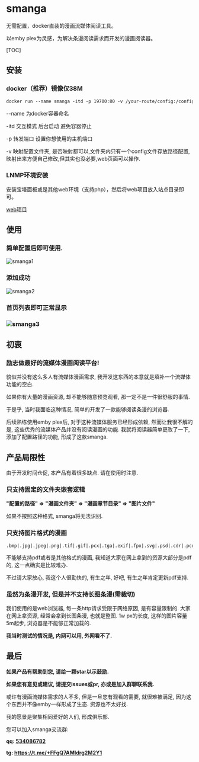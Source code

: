 # smanga

无需配置，docker直装的漫画流媒体阅读工具。

以emby plex为灵感，为解决条漫阅读需求而开发的漫画阅读器。



[TOC]



## 安装

### docker（推荐）镜像仅38M

```dockerfile
docker run --name smanga -itd -p 19700:80 -v /your-route/config:/config smanga:laster
```

--name 为docker容器命名

-itd 交互模式 后台启动 避免容器停止

-p 转发端口 设置你想使用的主机端口

-v 映射配置文件夹, 是否映射都可以,文件夹内只有一个config文件存放路径配置,映射出来方便自己修改,但其实也没必要,web页面可以操作.

### LNMP环境安装

安装宝塔面板或是其他web环境（支持php），然后将web项目放入站点目录即可。

[web项目](http://m.tt2.ink:8000/dist/dist.zip)

## 使用

### 简单配置后即可使用.

![smanga1](D:\6github-me\smanga\img\smanga1.png)

### 添加成功

![smanga2](D:\6github-me\smanga\img\smanga2.png)

### 首页列表即可正常显示

### ![smanga3](D:\6github-me\smanga\img\smanga3.png)

## 初衷

### **励志做最好的流媒体漫画阅读平台!**

貌似并没有这么多人有流媒体漫画需求, 我开发这东西的本意就是填补一个流媒体功能的空白.

如果你有大量的漫画资源, 却不能够随意预览观看, 那一定不是一件很舒服的事情. 

于是乎, 当时我面临这种情况, 简单的开发了一款能够阅读条漫的浏览器.

后续熟练使用emby plex后, 对于这种流媒体服务已经形成依赖, 然而让我很不解的是, 这些优秀的流媒体产品并没有阅读漫画的功能. 我就将阅读器简单更改了一下, 添加了配置路径的功能, 形成了这款smanga.

## 产品局限性

由于开发时间仓促, 本产品有着很多缺点. 请在使用时注意.



### 只支持固定的文件夹嵌套逻辑

**"配置的路径" => "漫画文件夹" => "漫画章节目录" => "图片文件"**

如果不按照这种格式, smanga将无法识别.

[^识别不同的嵌套逻辑.]: 我考虑完善不同逻辑文件夹嵌套的需求, 但是想来想去很难做到尽善尽美. 大家都知道emby plex是通过nfo文件识别影视文件, 并且还有the movie databse这种包罗万象的刮削网站可以使用. 但是漫画并没有一个目录大全, 很难去识别.



### 只支持图片格式的漫画

```
.bmp|.jpg|.jpeg|.png|.tif|.gif|.pcx|.tga|.exif|.fpx|.svg|.psd|.cdr|.pcd|.dxf|.ufo|.eps|.ai|.raw|.WMF|.webp|.avif|.apng
```

不能够支持pdf或者是其他格式的漫画, 我知道大家在网上拿到的资源大部分是pdf的, 这一点确实是比较难办. 

不过请大家放心, 我这个人很勤快的, 有生之年, 好吧, 有生之年肯定更新pdf支持.



### 虽然为条漫开发, 但是并不支持长图条漫(需裁切)

我们使用的是web浏览器, 每一条http请求受限于网络原因, 是有容量限制的. 大家在网上拿资源, 经常会拿到长图条漫, 也就是整图. 1w px的长度, 这样的图片容量5m起步, 浏览器是不能够正常加载的.

**我当时测试的情况是, 内网可以用, 外网看不了.**

[^那如何处理长图问题呢.]: 将长图裁切为短图, 可以使用本人的裁切工具, 这个待我整理后发布. 后续考虑加入长图支持, 我有思路去处理这个问题, 但是那种方案太耗费cpu性能了......



## 最后

**如果产品有帮助到您, 请给一颗star以示鼓励.**

**如果您有意见或建议, 请提交issues或pr, 亦或是加入群聊联系我.**

或许有漫画流媒体需求的人不多, 但是一旦您有观看的需要, 就很难被满足, 因为这个东西并不像emby一样形成了生态. 资源也不太好找. 

我的愿景是聚集相同爱好的人们, 形成俱乐部.

您可以加入smanga交流群: 

**qq: [534086782](https://jq.qq.com/?_wv=1027&k=CaeWd6im)**

**tg: https://t.me/+FFgQ7AMIdrg2M2Y1**

